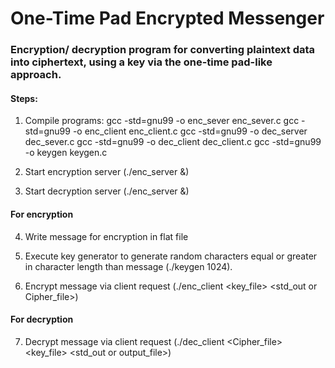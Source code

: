 # One-Time Pad Encrypted Messenger
### Encryption/ decryption program for converting plaintext data into ciphertext, using a key via the one-time pad-like approach. 

#### Steps:
1. Compile programs: 
    gcc -std=gnu99 -o enc_sever enc_sever.c
    gcc -std=gnu99 -o enc_client enc_client.c
    gcc -std=gnu99 -o dec_server dec_sever.c
    gcc -std=gnu99 -o dec_client dec_client.c
    gcc -std=gnu99 -o keygen keygen.c

2. Start encryption server (./enc_server <PORT1> &)

3. Start decryption server (./enc_server <PORT2> &)

#### For encryption

4. Write message for encryption in flat file

5. Execute key generator to generate random characters equal or greater in character length than message (./keygen 1024). 

6. Encrypt message via client request (./enc_client <MSG or MSG_file> <key_file> <PORT1> <std_out or Cipher_file>)

#### For decryption

7. Decrypt message via client request (./dec_client <Cipher_file> <key_file> <PORT2> <std_out or output_file>)


    